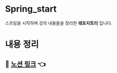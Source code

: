 # Spring_start

스프링을 시작하며 강의 내용들을 정리한 **레포지토리** 입니다.

# 내용 정리

## 📖 <a href="https://www.notion.so/01f55ce51b0e45d7b4a53fef316f3d6c" target="_blank">노션 링크</a> 👈
